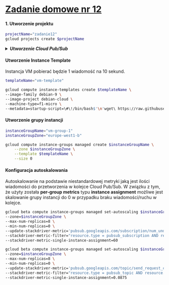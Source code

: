 # [Zadanie domowe nr 12](https://szkolachmury.pl/google-cloud-platform-droga-architekta/tydzien-12-monitoring-with-stackdriver/zadanie-domowe-nr-12/)

#### 1. Utworzenie projektu
```bash
projectName="zadanie12"
gcloud projects create $projectName
```

<details>
  <summary><b><i>Utworzenie Cloud Pub/Sub</i></b></summary>

#### Topic
```bash
topicName="topicName"
gcloud pubsub topics create $topicName
```

#### Subskrypcja
```bash
subscriptionName="subscriptionName"
gcloud pubsub subscriptions create $subscriptionName --topic $topicName --ack-deadline=20
```

#### Sprawdzenie
```bash
bartosz@cloudshell:~ (zadanie12)$ gcloud pubsub topics list
---
name: projects/zadanie12/topics/topicName
bartosz@cloudshell:~ (zadanie12)$ gcloud pubsub subscriptions list
---
ackDeadlineSeconds: 20
expirationPolicy:
  ttl: 2678400s
messageRetentionDuration: 604800s
name: projects/zadanie12/subscriptions/subscriptionName
pushConfig: {}
topic: projects/zadanie12/topics/topicName
```
</details>

#### Utworzenie Instance Template
Instancja VM pobierać będzie 1 wiadomość na 10 sekund.
```bash
templateName="vm-template"

gcloud compute instance-templates create $templateName \
--image-family debian-9 \
--image-project debian-cloud \
--machine-type=f1-micro \
--metadata=startup-script=\#\!/bin/bash$'\n'wget\ https://raw.githubusercontent.com/bpelikan/SzkolaChmury/master/GCP/Architecture/Zadanie12/code/read.sh$'\n'bash\ read.sh\ $subscriptionName\ 1\ 10
```

#### Utworzenie grupy instancji
```bash
instanceGroupName="vm-group-1"
instanceGroupZone="europe-west1-b"

gcloud compute instance-groups managed create $instanceGroupName \
    --zone $instanceGroupZone \
    --template $templateName \
    --size 0
```

#### Konfiguracja autoskalowania
Autoskalowanie na podstawie niestandardowej metryki jaką jest ilości wiadomości do przetworzenia w kolejce Cloud Pub/Sub. 
W związku z tym, że użyty została **per-group metrics** typu **instance assignment** możliwe jest skalowanie grupy instancji do 0 w przypadku braku wiadomości/ruchu w kolejce.
```bash
gcloud beta compute instance-groups managed set-autoscaling $instanceGroupName \
--zone=$instanceGroupZone \
--max-num-replicas=8 \
--min-num-replicas=0 \
--update-stackdriver-metric='pubsub.googleapis.com/subscription/num_undelivered_messages' \
--stackdriver-metric-filter="resource.type = pubsub_subscription AND resource.label.subscription_id = $subscriptionName" \
--stackdriver-metric-single-instance-assignment=60

gcloud beta compute instance-groups managed set-autoscaling $instanceGroupName \
--zone=$instanceGroupZone \
--max-num-replicas=8 \
--min-num-replicas=0 \
--update-stackdriver-metric='pubsub.googleapis.com/topic/send_request_count' \
--stackdriver-metric-filter="resource.type = pubsub_topic AND resource.label.topic_id = $topicName" \
--stackdriver-metric-single-instance-assignment=0.0875
```

```
